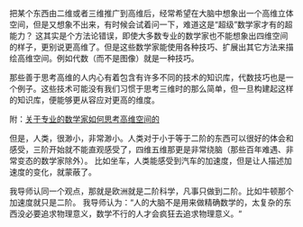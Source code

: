 把某个东西由二维或者三维推广到高维后，经常希望在大脑中想象出一个高维立体空间，但是又想象不出来，有时候会试着问一下，难道这是“超级”数学家才有的超能力？
这其实是个方法论错误，即使大多数专业的数学家也不能想象出四维空间的样子，更别说更高维了。但是这些数学家能使用各种技巧、扩展出其它方法来描绘高维空间。例如代数（而不是图像）就是一种技巧。

那些善于思考高维的人内心有着包含有许多不同的技术的知识库，代数技巧也是一个例子。这些技术可能没有我们习惯于思考三维时的那么简单，但一旦构建起这样的知识库，便能够更从容应对更高的维度。

附：[关于专业的数学家如何思考高维空间的](https://mathoverflow.net/questions/25983/intuitive-crutches-for-higher-dimensional-thinking)


但是，人类，很渺小，非常渺小。人类对于小于等于二阶的东西可以很好的体会和感受，三阶开始就不能直观感受了，四维五维那更是非常绕脑（那些百年难遇、非常变态的数学家除外）。
比如坐车，人类能感受到汽车的加速度，但是让人描述加速度的变化，就蒙蔽了。

我导师认同一个观点，那就是欧洲就是二阶科学，凡事只做到二阶。比如牛顿那个加速度就只是二阶。
我导师认为：“人的大脑不是用来做精确数学的，太复杂的东西没必要追求物理意义，数学不行的人才会疯狂去追求物理意义。“
